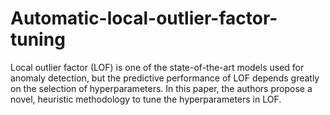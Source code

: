 # Automatic-local-outlier-factor-tuning
Local outlier factor (LOF) is one of the state-of-the-art models used for anomaly detection, but the predictive performance of LOF depends greatly on the selection of hyperparameters. In this paper, the authors propose a novel, heuristic methodology to tune the hyperparameters in LOF.
